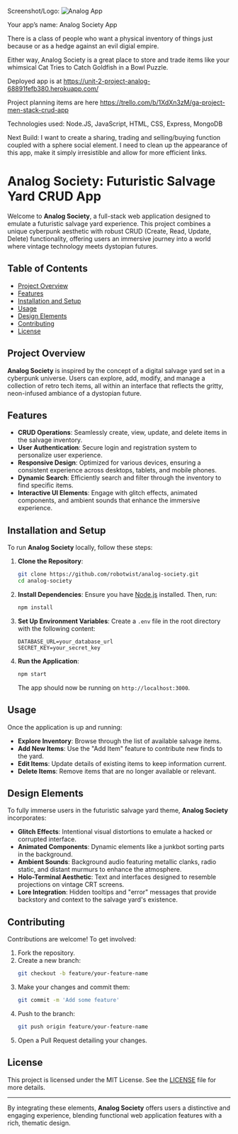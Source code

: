 Screenshot/Logo:
![Analog App](https://github.com/user-attachments/assets/cb5c0db5-c938-419f-9d4e-95a717651acf)

Your app’s name: Analog Society App 

There is a class of people who want a physical inventory of things just because or as a hedge against an evil digial empire. 

Either way, Analog Society is a great place to store and trade items like your whimsical Cat Tries to Catch Goldfish in a Bowl Puzzle.

Deployed app is at https://unit-2-project-analog-68891fefb380.herokuapp.com/

Project planning items are here https://trello.com/b/1XdXn3zM/ga-project-men-stack-crud-app

Technologies used: Node.JS, JavaScript, HTML, CSS, Express, MongoDB

Next Build: I want to create a sharing, trading and selling/buying function coupled with a sphere social element. I need to clean up the appearance of this app, make it simply irresistible and allow for more efficient links.
# Analog Society: Futuristic Salvage Yard CRUD App

Welcome to **Analog Society**, a full-stack web application designed to emulate a futuristic salvage yard experience. This project combines a unique cyberpunk aesthetic with robust CRUD (Create, Read, Update, Delete) functionality, offering users an immersive journey into a world where vintage technology meets dystopian futures.

## Table of Contents

- [Project Overview](#project-overview)
- [Features](#features)
- [Installation and Setup](#installation-and-setup)
- [Usage](#usage)
- [Design Elements](#design-elements)
- [Contributing](#contributing)
- [License](#license)

## Project Overview

**Analog Society** is inspired by the concept of a digital salvage yard set in a cyberpunk universe. Users can explore, add, modify, and manage a collection of retro tech items, all within an interface that reflects the gritty, neon-infused ambiance of a dystopian future.

## Features

- **CRUD Operations**: Seamlessly create, view, update, and delete items in the salvage inventory.
- **User Authentication**: Secure login and registration system to personalize user experience.
- **Responsive Design**: Optimized for various devices, ensuring a consistent experience across desktops, tablets, and mobile phones.
- **Dynamic Search**: Efficiently search and filter through the inventory to find specific items.
- **Interactive UI Elements**: Engage with glitch effects, animated components, and ambient sounds that enhance the immersive experience.

## Installation and Setup

To run **Analog Society** locally, follow these steps:

1. **Clone the Repository**:
   ```bash
   git clone https://github.com/robotwist/analog-society.git
   cd analog-society
   ```

2. **Install Dependencies**:
   Ensure you have [Node.js](https://nodejs.org/) installed. Then, run:
   ```bash
   npm install
   ```

3. **Set Up Environment Variables**:
   Create a `.env` file in the root directory with the following content:
   ```
   DATABASE_URL=your_database_url
   SECRET_KEY=your_secret_key
   ```

4. **Run the Application**:
   ```bash
   npm start
   ```
   The app should now be running on `http://localhost:3000`.

## Usage

Once the application is up and running:

- **Explore Inventory**: Browse through the list of available salvage items.
- **Add New Items**: Use the "Add Item" feature to contribute new finds to the yard.
- **Edit Items**: Update details of existing items to keep information current.
- **Delete Items**: Remove items that are no longer available or relevant.

## Design Elements

To fully immerse users in the futuristic salvage yard theme, **Analog Society** incorporates:

- **Glitch Effects**: Intentional visual distortions to emulate a hacked or corrupted interface.
- **Animated Components**: Dynamic elements like a junkbot sorting parts in the background.
- **Ambient Sounds**: Background audio featuring metallic clanks, radio static, and distant murmurs to enhance the atmosphere.
- **Holo-Terminal Aesthetic**: Text and interfaces designed to resemble projections on vintage CRT screens.
- **Lore Integration**: Hidden tooltips and "error" messages that provide backstory and context to the salvage yard's existence.

## Contributing

Contributions are welcome! To get involved:

1. Fork the repository.
2. Create a new branch:
   ```bash
   git checkout -b feature/your-feature-name
   ```
3. Make your changes and commit them:
   ```bash
   git commit -m 'Add some feature'
   ```
4. Push to the branch:
   ```bash
   git push origin feature/your-feature-name
   ```
5. Open a Pull Request detailing your changes.

## License

This project is licensed under the MIT License. See the [LICENSE](LICENSE) file for more details.

---

By integrating these elements, **Analog Society** offers users a distinctive and engaging experience, blending functional web application features with a rich, thematic design. 
